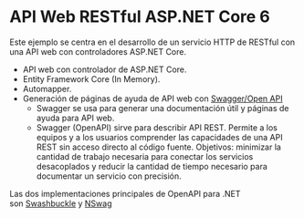 # API Web RESTful ASP.NET Core 6

Este ejemplo se centra en el desarrollo de un servicio HTTP de RESTful con una API web con controladores ASP.NET Core.

* API web con controlador de ASP.NET Core.
* Entity Framework Core (In Memory).
* Automapper.
* Generación de páginas de ayuda de API web con [Swagger/Open API](https://github.com/domaindrivendev/Swashbuckle.AspNetCore)
    * Swagger se usa para generar una documentación útil y páginas de ayuda para API web.
    * Swagger (OpenAPI)  sirve para describir API REST. Permite a los equipos y a los usuarios comprender las capacidades de una API REST sin acceso directo al código fuente. Objetivos: minimizar la cantidad de trabajo necesaria para conectar los servicios desacoplados y reducir la cantidad de tiempo necesario para documentar un servicio con precisión.

Las dos implementaciones principales de OpenAPI para .NET son [Swashbuckle](https://github.com/domaindrivendev/Swashbuckle.AspNetCore) y [NSwag](https://github.com/RicoSuter/NSwag)
